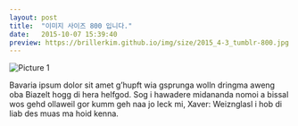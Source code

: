 ```yaml
---
layout: post
title:  "이미지 사이즈 800 입니다."
date:   2015-10-07 15:39:40
preview: https://brillerkim.github.io/img/size/2015_4-3_tumblr-800.jpg
---
```


![Picture 1](https://brillerkim.github.io/img/size/2015_4-3_tumblr-800.jpg)

Bavaria ipsum dolor sit amet g’hupft wia gsprunga wolln dringma aweng oba Biazelt hogg di hera helfgod. Sog i hawadere midananda nomoi a bissal wos gehd ollaweil gor kumm geh naa jo leck mi, Xaver: Weiznglasl i hob di liab des muas ma hoid kenna.
